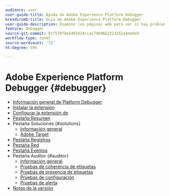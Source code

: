 ```yaml
---
audience: user
user-guide-title: Ayuda de Adobe Experience Platform Debugger
breadcrumb-title: Guía de Adobe Experience Platform Debugger
user-guide-description: Examine las páginas web para ver si hay problemas con las implementaciones de Experience Platform mediante Adobe Experience Platform Debugger para Chrome y Firefox.
feature: Debugger
source-git-commit: 81f570f8e5401624ccac74696b2323252a4de0a9
workflow-type: tm+mt
source-wordcount: '72'
ht-degree: 59%

---
```



# Adobe Experience Platform Debugger {#debugger}

* [Información general de Platform Debugger](./home.md)
* [Instalar la extensión](./install-debugger.md)
* [Configurar la extensión de](./configure-debugger.md)
* [Pestaña Resumen](./summary.md)
* Pestaña Soluciones {#solutions}
   * [Información general](./solutions/overview.md)
   * [Adobe Target](./solutions/target.md)
* [Pestaña Registros](./logs.md)
* [Pestaña Red](./network.md)
* [Pestaña Eventos](./events.md)
* Pestaña Auditor {#auditor}
   * [Información general](./auditor/overview.md)
   * [Pruebas de coherencia de etiquetas](./auditor/tag-consistency.md)
   * [Pruebas de presencia de etiquetas](./auditor/tag-presence.md)
   * [Pruebas de configuración](./auditor/configuration.md)
   * [Pruebas de alerta](./auditor/alerts.md)
* [Notas de la versión](./release-notes.md)
